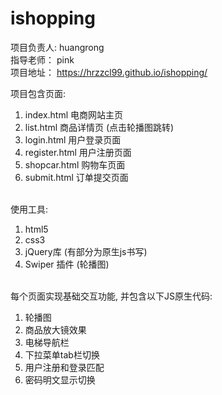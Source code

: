 # ishopping


项目负责人: huangrong<br>
指导老师：  pink<br>
项目地址：  https://hrzzcl99.github.io/ishopping/
 
项目包含页面:<br>
1. index.html  电商网站主页<br>
2. list.html   商品详情页 (点击轮播图跳转)<br>
3. login.html   用户登录页面<br>
4. register.html  用户注册页面<br>
5. shopcar.html 购物车页面<br>
6. submit.html  订单提交页面<br><br>

使用工具:<br>
1. html5<br>
2. css3<br>
3. jQuery库 (有部分为原生js书写)<br>
4. Swiper 插件 (轮播图)<br><br>


每个页面实现基础交互功能, 并包含以下JS原生代码:<br>
1. 轮播图
2. 商品放大镜效果
3. 电梯导航栏
4. 下拉菜单tab栏切换
5. 用户注册和登录匹配
6. 密码明文显示切换

